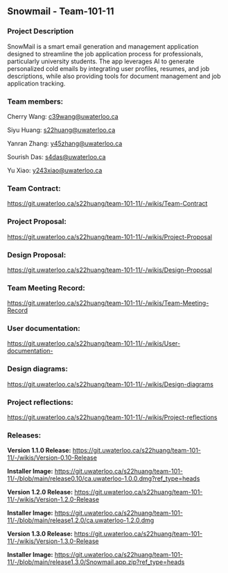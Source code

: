 ## Snowmail - Team-101-11

### Project Description
SnowMail is a smart email generation and management application designed to streamline the job application process for professionals, particularly university students. The app leverages AI to generate personalized cold emails by integrating user profiles, resumes, and job descriptions, while also providing tools for document management and job application tracking.

### Team members:

Cherry Wang: c39wang@uwaterloo.ca 

Siyu Huang: s22huang@uwaterloo.ca

Yanran Zhang: y45zhang@uwaterloo.ca

Sourish Das: s4das@uwaterloo.ca

Yu Xiao: y243xiao@uwaterloo.ca

### Team Contract: 
https://git.uwaterloo.ca/s22huang/team-101-11/-/wikis/Team-Contract

### Project Proposal:
https://git.uwaterloo.ca/s22huang/team-101-11/-/wikis/Project-Proposal

### Design Proposal: 
https://git.uwaterloo.ca/s22huang/team-101-11/-/wikis/Design-Proposal

### Team Meeting Record:
https://git.uwaterloo.ca/s22huang/team-101-11/-/wikis/Team-Meeting-Record

### User documentation:
https://git.uwaterloo.ca/s22huang/team-101-11/-/wikis/User-documentation-

### Design diagrams:
https://git.uwaterloo.ca/s22huang/team-101-11/-/wikis/Design-diagrams

### Project reflections:
https://git.uwaterloo.ca/s22huang/team-101-11/-/wikis/Project-reflections

### Releases:
**Version 1.1.0 Release:** https://git.uwaterloo.ca/s22huang/team-101-11/-/wikis/Version-0.10-Release

**Installer Image:** https://git.uwaterloo.ca/s22huang/team-101-11/-/blob/main/release0.10/ca.uwaterloo-1.0.0.dmg?ref_type=heads

**Version 1.2.0 Release:** https://git.uwaterloo.ca/s22huang/team-101-11/-/wikis/Version-1.2.0-Release

**Installer Image:** https://git.uwaterloo.ca/s22huang/team-101-11/-/blob/main/release1.2.0/ca.uwaterloo-1.2.0.dmg


**Version 1.3.0 Release:**  https://git.uwaterloo.ca/s22huang/team-101-11/-/wikis/Version-1.3.0-Release

**Installer Image:**  https://git.uwaterloo.ca/s22huang/team-101-11/-/blob/main/release1.3.0/Snowmail.app.zip?ref_type=heads



